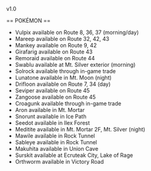 v1.0

== POKÉMON ==
+ Vulpix available on Route 8, 36, 37 (morning/day)
+ Mareep available on Route 32, 42, 43
+ Mankey available on Route 9, 42
+ Girafarig available on Route 43
+ Remoraid available on Route 44
+ Swablu available at Mt. Silver exterior (morning)
+ Solrock available through in-game trade
+ Lunatone available in Mt. Moon (night)
+ Drifloon available on Route 7, 34 (day)
+ Seviper available on Route 45
+ Zangoose available on Route 45
+ Croagunk available through in-game trade
+ Aron available in Mt. Mortar
+ Snorunt available in Ice Path
+ Seedot available in Ilex Forest
+ Meditite available in Mt. Mortar 2F, Mt. Silver (night)
+ Mawile available in Rock Tunnel
+ Sableye available in Rock Tunnel
+ Makuhita available in Union Cave
+ Surskit available at Ecruteak City, Lake of Rage
+ Orthworm available in Victory Road